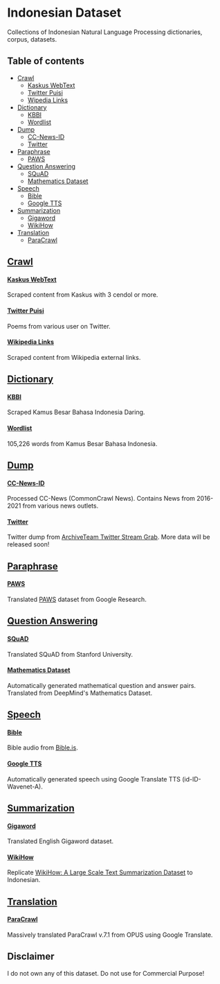 # Indonesian Dataset

Collections of Indonesian Natural Language Processing dictionaries, corpus, datasets.

## Table of contents
  * [Crawl](#crawl)
    * [Kaskus WebText](#kaskus-webtext)
    * [Twitter Puisi](#twitter-puisi)
    * [Wipedia Links](#wikipedia-links)
  * [Dictionary](#dictionary)
    * [KBBI](#kbbi)
    * [Wordlist](#wordlist)
  * [Dump](#dump)
    * [CC-News-ID](#cc-news-id)
    * [Twitter](#twitter)
  * [Paraphrase](#paraphrase)
    * [PAWS](#paws)
  * [Question Answering](#question-answering)
    * [SQuAD](#squad)
    * [Mathematics Dataset](#mathematics-dataset)
  * [Speech](#speech)
    * [Bible](#bible)
    * [Google TTS](#google-tts)
  * [Summarization](#summarization)
    * [Gigaword](#gigaword)
    * [WikiHow](#wikihow)
  * [Translation](#translation)
    * [ParaCrawl](#paracrawl)

## [Crawl](crawl)

#### [Kaskus WebText](crawl/kaskus-webtext)

Scraped content from Kaskus with 3 cendol or more.

#### [Twitter Puisi](crawl/twitter-puisi)

Poems from various user on Twitter.

#### [Wikipedia Links](crawl/wikipedia-links)

Scraped content from Wikipedia external links.

## [Dictionary](dictionary)

#### [KBBI](https://github.com/IllegalStashes/kbbi)

Scraped Kamus Besar Bahasa Indonesia Daring.

#### [Wordlist](dictionary/wordlist)

105,226 words from Kamus Besar Bahasa Indonesia.

## [Dump](dump)

#### [CC-News-ID](dump/cc-news)

Processed CC-News (CommonCrawl News). Contains News from 2016-2021 from various news outlets.

#### [Twitter](dump/twitter)

Twitter dump from [ArchiveTeam Twitter Stream Grab](https://archive.org/details/twitterstream). More data will be released soon!

## [Paraphrase](paraphrase)

#### [PAWS](paraphrase/paws)

Translated [PAWS](https://github.com/google-research-datasets/paws) dataset from Google Research.

## [Question Answering](question-answering)

#### [SQuAD](question-answering/squad)

Translated SQuAD from Stanford University.

#### [Mathematics Dataset](question-answering/mathematics_dataset)

Automatically generated mathematical question and answer pairs. Translated from DeepMind's Mathematics Dataset.

## [Speech](speech)

#### [Bible](speech/bible)

Bible audio from [Bible.is](https://bible.is).

#### [Google TTS](speech/gtts)

Automatically generated speech using Google Translate TTS (id-ID-Wavenet-A). 

## [Summarization](summarization)

#### [Gigaword](summarization/gigaword)

Translated English Gigaword dataset.

#### [WikiHow](summarization/wikihow)

Replicate [WikiHow: A Large Scale Text Summarization Dataset](https://arxiv.org/abs/1810.09305) to Indonesian.

## [Translation](translation)

#### [ParaCrawl](translation/paracrawl)

Massively translated ParaCrawl v.7.1 from OPUS using Google Translate.

## Disclaimer

I do not own any of this dataset. Do not use for Commercial Purpose!
